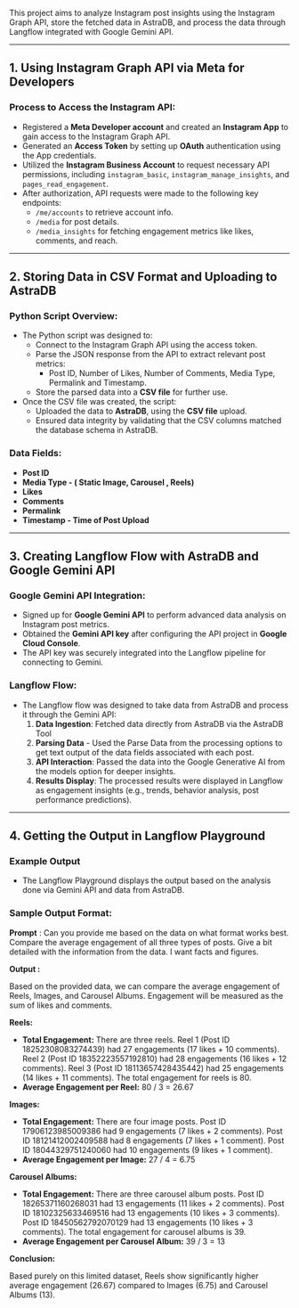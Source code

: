 This project aims to analyze Instagram post insights using the Instagram Graph API, store the fetched data in AstraDB, and process the data through Langflow integrated with Google Gemini API.

---

## 1. Using Instagram Graph API via Meta for Developers

### Process to Access the Instagram API:

- Registered a **Meta Developer account** and created an **Instagram App** to gain access to the Instagram Graph API.
- Generated an **Access Token** by setting up **OAuth** authentication using the App credentials.
- Utilized the **Instagram Business Account** to request necessary API permissions, including `instagram_basic`, `instagram_manage_insights`, and `pages_read_engagement`.
- After authorization, API requests were made to the following key endpoints:
    - `/me/accounts` to retrieve account info.
    - `/media` for post details.
    - `/media_insights` for fetching engagement metrics like likes, comments, and reach.

---

## 2. Storing Data in CSV Format and Uploading to AstraDB

### Python Script Overview:

- The Python script was designed to:
    - Connect to the Instagram Graph API using the access token.
    - Parse the JSON response from the API to extract relevant post metrics:
        - Post ID, Number of Likes, Number of Comments, Media Type, Permalink and Timestamp.
    - Store the parsed data into a **CSV file** for further use.
- Once the CSV file was created, the script:
    - Uploaded the data to **AstraDB**, using the **CSV file** upload.
    - Ensured data integrity by validating that the CSV columns matched the database schema in AstraDB.

### Data Fields:

- **Post ID**
- **Media Type - ( Static Image, Carousel , Reels)**
- **Likes**
- **Comments**
- **Permalink**
- **Timestamp - Time of Post Upload**

---

## 3. Creating Langflow Flow with AstraDB and Google Gemini API

### Google Gemini API Integration:

- Signed up for **Google Gemini API** to perform advanced data analysis on Instagram post metrics.
- Obtained the **Gemini API key** after configuring the API project in **Google Cloud Console**.
- The API key was securely integrated into the Langflow pipeline for connecting to Gemini.

### Langflow Flow:

- The Langflow flow was designed to take data from AstraDB and process it through the Gemini API:
    1. **Data Ingestion**: Fetched data directly from AstraDB via the AstraDB Tool
    2. **Parsing Data** - Used the Parse Data from the processing options to get text output of the data fields associated with each post. 
    3. **API Interaction**: Passed the data into the Google Generative AI from the models option for deeper insights.
    4. **Results Display**: The processed results were displayed in Langflow as engagement insights (e.g., trends, behavior analysis, post performance predictions).

---

## 4. Getting the Output in Langflow Playground

### Example Output

- The Langflow Playground displays the output based on the analysis done via Gemini API and data from AstraDB.

### Sample Output Format:

**Prompt** : Can you provide me based on the data on what format works best. Compare the average engagement of all three types of posts. Give a bit detailed with the information from the data. I want facts and figures.

**Output :** 

Based on the provided data, we can compare the average engagement of Reels, Images, and Carousel Albums.  Engagement will be measured as the sum of likes and comments.

**Reels:**

- **Total Engagement:** There are three reels. Reel 1 (Post ID 18252308083274439) had 27 engagements (17 likes + 10 comments). Reel 2 (Post ID 18352223557192810) had 28 engagements (16 likes + 12 comments). Reel 3 (Post ID 18113657428435442) had 25 engagements (14 likes + 11 comments). The total engagement for reels is 80.
- **Average Engagement per Reel:** 80 / 3 = 26.67

**Images:**

- **Total Engagement:** There are four image posts. Post ID 17906123985009386 had 9 engagements (7 likes + 2 comments). Post ID 18121412002409588 had 8 engagements (7 likes + 1 comment). Post ID 18044329751240060 had 10 engagements (9 likes + 1 comment).
- **Average Engagement per Image:** 27 / 4 = 6.75

**Carousel Albums:**

- **Total Engagement:** There are three carousel album posts. Post ID 18265371160268031 had 13 engagements (11 likes + 2 comments). Post ID 18102325633469516 had 13 engagements (10 likes + 3 comments). Post ID 18450562792070129 had 13 engagements (10 likes + 3 comments). The total engagement for carousel albums is 39.
- **Average Engagement per Carousel Album:** 39 / 3 = 13

**Conclusion:**

Based purely on this limited dataset, Reels show significantly higher average engagement (26.67) compared to Images (6.75) and Carousel Albums (13).
